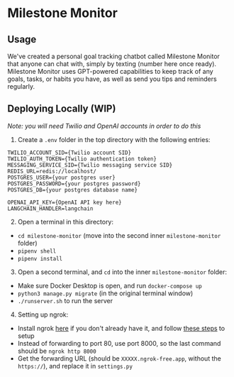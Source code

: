# Milestone Monitor

## Usage
We've created a personal goal tracking chatbot called Milestone Monitor that anyone can chat with, simply by texting (number here once ready). Milestone Monitor uses GPT-powered capabilities to keep track of any goals, tasks, or habits you have, as well as send you tips and reminders regularly.

## Deploying Locally (WIP)
*Note: you will need Twilio and OpenAI accounts in order to do this*

1. Create a `.env` folder in the top directory with the following entries:
```
TWILIO_ACCOUNT_SID={Twilio account SID}
TWILIO_AUTH_TOKEN={Twilio authentication token}
MESSAGING_SERVICE_SID={Twilio messaging service SID}
REDIS_URL=redis://localhost/
POSTGRES_USER={your postgres user}
POSTGRES_PASSWORD={your postgres password}
POSTGRES_DB={your postgres database name}

OPENAI_API_KEY={OpenAI API key here}
LANGCHAIN_HANDLER=langchain
```
2. Open a terminal in this directory:
  - `cd milestone-monitor` (move into the second inner `milestone-monitor` folder)
  - `pipenv shell`
  - `pipenv install`
3. Open a second terminal, and `cd` into the inner `milestone-monitor` folder:
  - Make sure Docker Desktop is open, and run `docker-compose up`
  - `python3 manage.py migrate` (in the original terminal window)
  - `./runserver.sh` to run the server
4. Setting up ngrok:
  - Install ngrok [here](https://ngrok.com/download) if you don't already have it, and follow [these steps](https://dashboard.ngrok.com/get-started/setup) to setup
  - Instead of forwarding to port 80, use port 8000, so the last command should be `ngrok http 8000`
  - Get the forwarding URL (should be `XXXXX.ngrok-free.app`, without the `https://`), and replace it in `settings.py`
